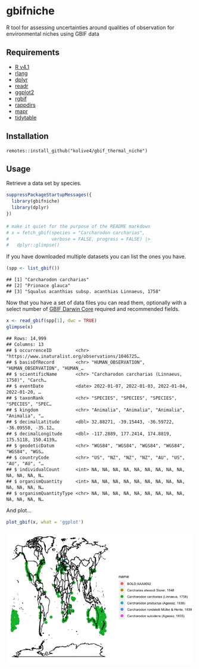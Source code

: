 gbifniche
================

R tool for assessing uncertainties around qualities of observation for
environmental niches using GBIF data

## Requirements

-   [R v4.1](https://www.r-project.org/)
-   [rlang](https://CRAN.R-project.org/package=rlang)
-   [dplyr](https://CRAN.R-project.org/package=dplyr)
-   [readr](https://CRAN.R-project.org/package=readr)
-   [ggplot2](https://CRAN.R-project.org/package=ggplot2)
-   [rgbif](https://CRAN.R-project.org/package=rgbif)
-   [rappdirs](https://CRAN.R-project.org/package=rappdirs)
-   [mapr](https://CRAN.R-project.org/package=mapr)
-   [tidytable](https://CRAN.R-project.org/package=tidytable)

## Installation

    remotes::install_github("kolive4/gbif_thermal_niche")

## Usage

Retrieve a data set by species.

``` r
suppressPackageStartupMessages({
  library(gbifniche)
  library(dplyr)
})

# make it quiet for the purpose of the README markdown
# x = fetch_gbif(species = "Carcharodon carcharias", 
#                verbose = FALSE, progress = FALSE) |>
#   dplyr::glimpse()
```

If you have downloaded multiple datasets you can list the ones you have.

``` r
(spp <- list_gbif())
```

    ## [1] "Carcharodon carcharias"                           
    ## [2] "Prionace glauca"                                  
    ## [3] "Squalus acanthias subsp. acanthias Linnaeus, 1758"

Now that you have a set of data files you can read them, optionally with
a select number of [GBIF Darwin
Core](https://ipt.gbif.org/manual/en/ipt/2.5/occurrence-data) required
and recommended fields.

``` r
x <- read_gbif(spp[1], dwc = TRUE)
glimpse(x)
```

    ## Rows: 14,999
    ## Columns: 13
    ## $ occurrenceID         <chr> "https://www.inaturalist.org/observations/1046725…
    ## $ basisOfRecord        <chr> "HUMAN_OBSERVATION", "HUMAN_OBSERVATION", "HUMAN_…
    ## $ scientificName       <chr> "Carcharodon carcharias (Linnaeus, 1758)", "Carch…
    ## $ eventDate            <date> 2022-01-07, 2022-01-03, 2022-01-04, 2022-01-20, …
    ## $ taxonRank            <chr> "SPECIES", "SPECIES", "SPECIES", "SPECIES", "SPEC…
    ## $ kingdom              <chr> "Animalia", "Animalia", "Animalia", "Animalia", "…
    ## $ decimalLatitude      <dbl> 32.88271, -39.15443, -36.59722, -36.09550, -35.12…
    ## $ decimalLongitude     <dbl> -117.2889, 177.2414, 174.8819, 175.5118, 150.4139…
    ## $ geodeticDatum        <chr> "WGS84", "WGS84", "WGS84", "WGS84", "WGS84", "WGS…
    ## $ countryCode          <chr> "US", "NZ", "NZ", "NZ", "AU", "US", "AU", "AU", "…
    ## $ individualCount      <int> NA, NA, NA, NA, NA, NA, NA, NA, NA, NA, NA, NA, N…
    ## $ organismQuantity     <int> NA, NA, NA, NA, NA, NA, NA, NA, NA, NA, NA, NA, N…
    ## $ organismQuantityType <chr> NA, NA, NA, NA, NA, NA, NA, NA, NA, NA, NA, NA, N…

And plot…

``` r
plot_gbif(x, what = 'ggplot')
```

![](README_files/figure-gfm/unnamed-chunk-4-1.png)<!-- -->
